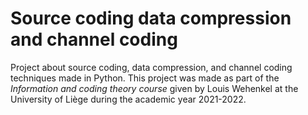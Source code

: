 # Source coding data compression and channel coding 
Project about source coding, data compression, and channel coding techniques made in Python. This project was made as part of the *Information and coding theory course* given by Louis Wehenkel at the University of Liège during the academic year 2021-2022.
